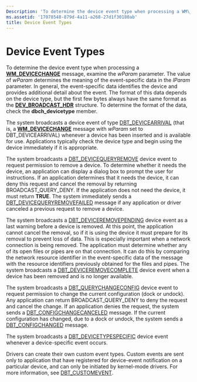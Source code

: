 ```yaml
---
Description: 'To determine the device event type when processing a WM\_DEVICECHANGE message, examine the wParam parameter.'
ms.assetid: '17078548-879d-4a11-a268-27d1f30180ab'
title: Device Event Types
---
```


# Device Event Types

To determine the device event type when processing a [**WM\_DEVICECHANGE**](wm-devicechange.md) message, examine the *wParam* parameter. The value of *wParam* determines the meaning of the event-specific data in the *lParam* parameter. In general, the event-specific data identifies the device and provides additional detail about the event. The format of this data depends on the device type, but the first few bytes always have the same format as the [**DEV\_BROADCAST\_HDR**](dev-broadcast-hdr-str.md) structure. To determine the format of the data, check the **dbch\_devicetype** member.

The system broadcasts a device event of type [DBT\_DEVICEARRIVAL](dbt-devicearrival.md) (that is, a [**WM\_DEVICECHANGE**](wm-devicechange.md) message with *wParam* set to DBT\_DEVICEARRIVAL) whenever a device has been inserted and is available for use. Applications typically check the device type and begin using the device immediately if it is appropriate.

The system broadcasts a [DBT\_DEVICEQUERYREMOVE](dbt-devicequeryremove.md) device event to request permission to remove a device. To determine whether it needs the device, an application can display a dialog box to prompt the user for instructions. If an application determines that it needs the device, it can deny this request and cancel the removal by returning BROADCAST\_QUERY\_DENY. If the application does not need the device, it must return **TRUE**. The system immediately sends a [DBT\_DEVICEQUERYREMOVEFAILED](dbt-devicequeryremovefailed.md) message if any application or driver canceled a previous request to remove a device.

The system broadcasts a [DBT\_DEVICEREMOVEPENDING](dbt-deviceremovepending.md) device event as a last warning before a device is removed. At this point, the application cannot cancel the removal, so if it is using the device it must prepare for its removal to prevent loss of data. This is especially important when a network connection is being removed. The application must determine whether any of its open files or pipes are on that connection. It can do this by comparing the network resource identifier in the event-specific data of the message with the resource identifiers previously obtained for the files and pipes. The system broadcasts a [DBT\_DEVICEREMOVECOMPLETE](dbt-deviceremovecomplete.md) device event when a device has been removed and is no longer available.

The system broadcasts a [DBT\_QUERYCHANGECONFIG](dbt-querychangeconfig.md) device event to request permission to change the current configuration (dock or undock). Any application can return BROADCAST\_QUERY\_DENY to deny the request and cancel the change. If an application denies the request, the system sends a [DBT\_CONFIGCHANGECANCELED](dbt-configchangecanceled.md) message. If the current configuration has changed, due to a dock or undock, the system sends a [DBT\_CONFIGCHANGED](dbt-configchanged.md) message.

The system broadcasts a [DBT\_DEVICETYPESPECIFIC](dbt-devicetypespecific.md) device event whenever a device-specific event occurs.

Drivers can create their own custom event types. Custom events are sent only to application that have registered for device-event notification on a particular device, and can only be initiated by kernel-mode drivers. For more information, see [DBT\_CUSTOMEVENT](dbt-customevent.md).

 

 



